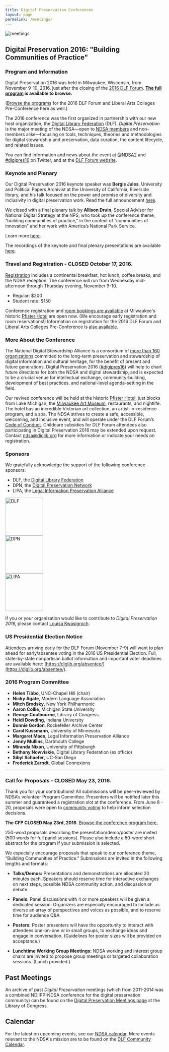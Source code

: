 ```yaml
---
title: Digital Preservation Conferences
layout: page
permalink: /meetings/
---
```

<img alt="meetings" src='{{ "/images/icons/presentation.png" | prepend: site.baseurl }}'>

## Digital Preservation 2016: "Building Communities of Practice"

### Program and Information  
Digital Preservation 2016 was held in Milwaukee, Wisconsin, from November 9-10, 2016, just after the closing of the [2016 DLF Forum](https://www.diglib.org/forums/2016forum/). **[The full program](https://www.conftool.pro/dlf2016/index.php?page=browseSessions&presentations=show&form_tracks=2) is available to browse.**

([Browse the programs](https://www.conftool.pro/dlf2016/sessions.php) for the 2016 DLF Forum and Liberal Arts Colleges Pre-Conference here as well.)

The 2016 conference was the first organized in partnership with our new host organization, the [Digital Library Federation](https://diglib.org/) (DLF). *Digital Preservation* is the major meeting of the NDSA—open to [NDSA members](http://ndsa.diglib.org/members-list/) and non-members alike—focusing on tools, techniques, theories and methodologies for digital stewardship and preservation, data curation, the content lifecycle, and related issues.  

You can find information and news about the event at [@NDSA2](https://twitter.com/ndsa2) and [#digipres16](https://twitter.com/search?q=%23digipres16&src=typd) on Twitter, and at the [DLF Forum website](https://www.diglib.org/forums/2016forum/ndsa-digipres16/).

### Keynote and Plenary

Our Digital Preservation 2016 keynote speaker was **Bergis Jules**, University and Political Papers Archivist at the University of California, Riverside library, and his talk focused on the power and promise of diversity and inclusivity in digital preservation work. Read the full announcement [here](https://www.diglib.org/archives/11840/).

We closed with a final plenary talk by **Allison Druin**, Special Advisor for National Digital Strategy at the NPS, who took up the conference theme, “building communities of practice,” in the context of “communities of innovation” and her work with America’s National Park Service.

Learn more [here](https://www.diglib.org/forums/2016forum/keynotes/).

The recordings of the keynote and final plenary presentations are available [here](https://www.diglib.org/forums/2016forum/livestream-schedule/).


### Travel and Registration - **CLOSED October 17, 2016.**

[Registration](https://www.conftool.pro/dlf2016/) includes a continental breakfast, hot lunch, coffee breaks, and the NDSA reception. The conference will run from Wednesday mid-afternoon through Thursday evening, November 9-10.

- Regular: $200
- Student rate: $150

Conference registration and [room bookings are available](https://www.diglib.org/forums/2016forum/hotel-travel/) at Milwaukee's historic [Pfister Hotel](http://www.thepfisterhotel.com/) are open now. (We encourage early registration and room reservations!) Information on registration for the 2016 DLF Forum and Liberal Arts Colleges Pre-Conference is [also available](https://www.diglib.org/forums/2016forum/registration/).


### More About the Conference

The National Digital Stewardship Alliance is a consortium of [more than 160 organizations](http://ndsa.diglib.org/members-list/) committed to the long-term preservation and stewardship of digital information and cultural heritage, for the benefit of present and future generations. Digital Preservation 2016 ([#digipres16](https://twitter.com/search?q=%23digipres16&src=typd)) will help to chart future directions for both the NDSA and digital stewardship, and is expected to be a crucial venue for intellectual exchange, community-building, development of best practices, and national-level agenda-setting in the field.

Our revived conference will be held at the historic [Pfister Hotel](http://www.thepfisterhotel.com/), just blocks from Lake Michigan, the [Milwaukee Art Museum](http://mam.org/), restaurants, and nightlife. The hotel has an incredible Victorian art collection, an artist-in-residence program, and a spa. The NDSA strives to create a safe, accessible, welcoming, and inclusive event, and will operate under the DLF Forum’s [Code of Conduct](https://www.diglib.org/forums/2016forum/code-of-conduct/). Childcare subsidies for DLF Forum attendees also participating in Digital Preservation 2016 may be extended upon request. Contact [ndsa@diglib.org](ndsa@diglib.org) for more information or indicate your needs on registration.

### Sponsors

We gratefully acknowledge the support of the following conference sponsors:

- DLF, the [Digital Library Federation](https://www.diglib.org/)
- DPN, the [Digital Preservation Network](http://dpn.org)
- LIPA, the [Legal Information Preservation Alliance](http://lipalliance.org/)

<section id="sponsors">
<div class="row">
  <div class="col-md-4">
    <img class="img-responsive center-block" alt="DLF" src="{{ '/images/sponsors/dlf.png' | prepend: site.baseurl }}" width="120" />
  </div>
  <div class="col-md-4">
    <img class="img-responsive center-block" alt="DPN" src="{{ '/images/sponsors/dpn.png' | prepend: site.baseurl }}" width="120" />
  </div>
  <div class="col-md-4">
  <img class="img-responsive center-block" alt="LIPA" src="{{ '/images/sponsors/lipa.png' | prepend: site.baseurl }}" width="120" />
  </div>
  </div>
</section>

If you or your organization would like to contribute to *Digital Preservation 2016,* please contact [Louisa Kwasigroch](mailto:lkwasigroch@clir.org).

### US Presidential Election Notice

Attendees arriving early for the DLF Forum (November 7-9) will want to plan ahead for early/absentee voting in the 2016 US Presidential Election. Full, state-by-state nonpartisan ballot information and important voter deadlines are available here: [https://diglib.org/absentee/](https://diglib.org/absentee/).

### 2016 Program Committee
- **Helen Tibbo**, UNC-Chapel Hill (chair)
- **Nicky Agate**, Modern Language Association
- **Mitch Brodsky**, New York Philharmonic
- **Aaron Collie**, Michigan State University
- **George Coulbourne**, Library of Congress
- **Heidi Dowding**, Indiana University
- **Bonnie Gordon**, Rockefeller Archive Center
- **Carol Kussmann**, University of Minnesota
- **Margaret Maes**, Legal Information Preservation Alliance
- **Jenny Mullins**, Dartmouth College
- **Miranda Nixon**, University of Pittsburgh
- **Bethany Nowviskie**, Digital Library Federation (ex officio)
- **Sibyl Schaefer**, UC-San Diego
- **Frederick Zarndt**, Global Connexions

___

### Call for Proposals - **CLOSED May 23, 2016.**

Thank you for your contributions! All submissions will be peer-reviewed by NDSA’s volunteer Program Committee. Presenters will be notified later this summer and guaranteed a registration slot at the conference. From June 8 - 20, proposals were open to [community voting](http://voting.diglib.org/) to help inform selection decisions.

 **The CFP CLOSED May 23rd, 2016.** [Browse the conference program here.](https://www.conftool.pro/dlf2016/sessions.php)

250-word proposals describing the presentation/demo/poster are invited (500 words for full panel sessions). Please also include a 50-word short abstract for the program if your submission is selected.

We especially encourage proposals that speak to our conference theme, “Building Communities of Practice.” Submissions are invited in the following lengths and formats:

- **Talks/Demos:** Presentations and demonstrations are allocated 20 minutes each. Speakers should reserve time for interactive exchanges on next steps, possible NDSA community action, and discussion or debate.

- **Panels:** Panel discussions with 4 or more speakers will be given a dedicated session. Organizers are especially encouraged to include as diverse an array of perspectives and voices as possible, and to reserve time for audience Q&A.  

- **Posters:** Poster presenters will have the opportunity to interact with attendees one-on-one or in small groups, to exchange ideas and engage in conversation. (Guidelines for poster sizes will be provided on acceptance.)

- **Lunchtime Working Group Meetings:** NDSA working and interest group chairs are invited to propose group meetings or targeted collaboration sessions. (Lunch provided.)


## Past Meetings

An archive of past *Digital Preservation* meetings (which from 2011-2014 was a combined NDIIPP-NDSA conference for the digital preservation community) can be found on the [Digital Preservation Meetings page](http://www.digitalpreservation.gov/meetings/) at the Library of Congress.

## Calendar

For the latest on upcoming events, see our [NDSA calendar](/calendar). More events relevant to the NDSA's mission are to be found on the [DLF Community Calendar](https://www.diglib.org/opportunities/calendar/).
